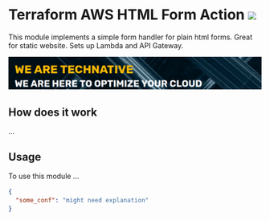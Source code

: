 # Terraform AWS HTML Form Action ![](https://img.shields.io/github/workflow/status/TechNative-B-V/terraform-aws-html-form-action/Lint?style=plastic)

This module implements a simple form handler for plain html forms. Great for
static website. Sets up Lambda and API Gateway.

[![](we-are-technative.png)](https://www.technative.nl)

## How does it work

...

## Usage

To use this module ...

```json
{
  "some_conf": "might need explanation"
}
```

<!-- BEGIN_TF_DOCS -->
<!-- END_TF_DOCS -->
